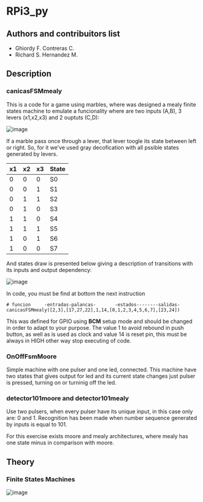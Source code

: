 # RPi3_py
## Authors and contribuitors list

- Ghiordy F. Contreras C.
- Richard S. Hernandez M.

## Description

### canicasFSMmealy

This is a code for a game using marbles, where was designed a mealy finite states machine to emulate a funcionality where are two inputs (A,B), 3 levers (x1,x2,x3) and 2 ouptuts (C,D):

![image](https://drive.google.com/uc?export=view&id=1jNuFCxFOvz5kiBU0TzZb_0oPyRX45XRx)

If a marble pass once through a lever, that lever toogle its state between left or right. So, for it we've used gray decofication with all pssible states generated by levers.


| x1 | x2 | x3 | State |
|----|----|----|-------|
| 0 | 0 | 0 | S0 |
| 0 | 0 | 1 | S1 |
| 0 | 1 | 1 | S2 |
| 0 | 1 | 0 | S3 |
| 1 | 1 | 0 | S4 |
| 1 | 1 | 1 | S5 |
| 1 | 0 | 1 | S6 |
| 1 | 0 | 0 | S7 |

And states draw is presented below giving a description of transitions with its inputs and output dependency:

![image](https://drive.google.com/uc?export=view&id=1gbYlqLAhXxkNE_v9SXMLen4N2-kGVOMo)

In code, you must be find at bottom the next instruction
```
# funcion     -entradas-palancas-       -estados--------salidas-
canicasFSMmealy([2,3],[17,27,22],1,14,[0,1,2,3,4,5,6,7],[23,24])
```
This was defined for GPIO using **BCM** setup mode and should be changed in order to adapt to your purpose. The value 1 to avoid rebound in push button, as well as is used as clock and value 14 is reset pin, this must be always in HIGH other way stop executing of code.

### OnOffFsmMoore

Simple machine with one pulser and one led, connected. This machine have two states that gives output for led and its current state changes just pulser is pressed, turning on or turninig off the led.

### detector101moore and detector101mealy

Use two pulsers, when every pulser have its unique input, in this case only are: 0 and 1. Recognition has been made when number sequence generated by inputs is equal to 101.

For this exercise exists moore and mealy architectures, where mealy has one state minus in comparison with moore.

## Theory

### Finite States Machines

![image](https://drive.google.com/uc?export=view&id=1p4bQQLuW036G44Ue-blih0MEKAimV49w)

